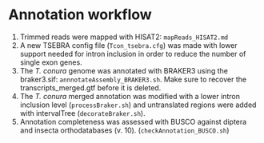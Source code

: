 # Annotation workflow

1. Trimmed reads were mapped with HISAT2: `mapReads_HISAT2.md`
2. A new TSEBRA config file (`Tcon_tsebra.cfg`) was made with lower support needed for intron inclusion in order to reduce the number of single exon genes.
3. The *T. conura* genome was annotated with BRAKER3 using the braker3.sif: `annnotateAssembly_BRAKER3.sh`. Make sure to recover the transcripts_merged.gtf before it is deleted. 
5. The *T. conura* merged annotation was modified with a lower intron inclusion level (`processBraker.sh`) and untranslated regions were added with intervalTree (`decorateBraker.sh`).
5. Annotation completeness was assessed with BUSCO against diptera and insecta orthodatabases (v. 10). (`checkAnnotation_BUSCO.sh`)
